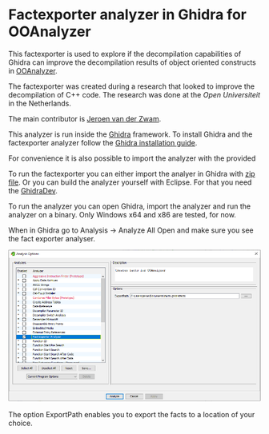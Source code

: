 # Factexporter analyzer in Ghidra for OOAnalyzer

This factexporter is used to explore if the decompilation capabilities of Ghidra can improve the decompilation results of object
oriented constructs in [OOAnalyzer](https://github.com/cmu-sei/pharos/blob/master/tools/ooanalyzer/ooanalyzer.pod).

The factexporter was created during a research that looked to improve the decompilation of C++ code. 
The research was done at the *Open Universiteit* in the Netherlands.

The main contributor is [Jeroen van der Zwam](https://github.com/jeroenvanderzwam).

This analyzer is run inside the [Ghidra](https://ghidra-sre.org/) framework.
To install Ghidra and the factexporter analyzer follow the [Ghidra installation guide](https://ghidra-sre.org/InstallationGuide.html).

For convenience it is also possible to import the analyzer with the provided 

To run the factexporter you can either import the analyer in Ghidra with [zip file](ghidra_11.0_PUBLIC_20240312_FactExporter.zip).
Or you can build the analyzer yourself with Eclipse. For that you need the [GhidraDev](https://ghidra-sre.org/InstallationGuide.html#Development). 

To run the analyzer you can open Ghidra, import the analyzer and run the analyzer on a binary.
Only Windows x64 and x86 are tested, for now.

When in Ghidra go to Analysis -> Analyze All Open and make sure you see the fact exporter analyser.

![Screenshot](images/AnalysisOptions.png)

The option ExportPath enables you to export the facts to a location of your choice.